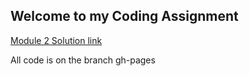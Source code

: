 ## Welcome to my Coding Assignment

[Module 2 Solution link](https://elwirak4.github.io/HTML-CSS-and-Javascript-for-Web-Developers/module2-solution/)


All code is on the branch gh-pages
